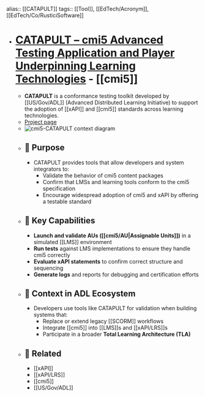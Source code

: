 alias:: [[CATAPULT]]
tags:: [[Tool]], [[EdTech/Acronym]], [[EdTech/Co/RusticiSoftware]]

- # [CATAPULT – cmi5 Advanced Testing Application and Player Underpinning Learning Technologies](https://www.adlnet.gov/projects/cmi5-CATAPULT/) - [[cmi5]]
	- **CATAPULT** is a conformance testing toolkit developed by [[US/Gov/ADL]] (Advanced Distributed Learning Initiative) to support the adoption of [[xAPI]] and [[cmi5]] standards across learning technologies.
	- [Project page](https://www.adlnet.gov/projects/cmi5-CATAPULT/)
	- ![cmi5-CATAPULT context diagram](https://www.adlnet.gov/assets/images/projects/cmi5-catapult-fit-in.png)
	- ## 🧪 Purpose
		- CATAPULT provides tools that allow developers and system integrators to:
			- Validate the behavior of cmi5 content packages
			- Confirm that LMSs and learning tools conform to the cmi5 specification
			- Encourage widespread adoption of cmi5 and xAPI by offering a testable standard
	- ## 🔧 Key Capabilities
		- **Launch and validate AUs ([[cmi5/AU|Assignable Units]])** in a simulated [[LMS]] environment
		- **Run tests** against LMS implementations to ensure they handle cmi5 correctly
		- **Evaluate xAPI statements** to confirm correct structure and sequencing
		- **Generate logs** and reports for debugging and certification efforts
	- ## 🧠 Context in ADL Ecosystem
		- Developers use tools like CATAPULT for validation when building systems that:
			- Replace or extend legacy [[SCORM]] workflows
			- Integrate [[cmi5]] into [[LMS]]s and [[xAPI/LRS]]s
			- Participate in a broader **Total Learning Architecture (TLA)**
	- ## 🔗 Related
		- [[xAPI]]
		- [[xAPI/LRS]]
		- [[cmi5]]
		- [[US/Gov/ADL]]